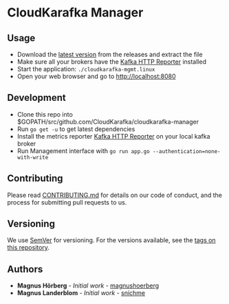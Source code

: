 # CloudKarafka Manager

## Usage

* Download the [latest version](https://github.com/CloudKarafka/cloudkarafka-manager/releases/latest) from the releases and extract the file
* Make sure all your brokers have the [Kafka HTTP Reporter](https://github.com/CloudKarafka/KafkaHttpReporter) installed
* Start the application: `./cloudkarafka-mgmt.linux`
* Open your web browser and go to [http://localhost:8080](http://localhost:8080)

## Development

* Clone this repo into $GOPATH/src/github.com/CloudKarafka/cloudkarafka-manager
* Run `go get -u` to get latest dependencies
* Install the metrics reporter [Kafka HTTP Reporter](https://github.com/CloudKarafka/KafkaHttpReporter) on your local kafka broker
* Run Management interface with `go run app.go --authentication=none-with-write`

## Contributing

Please read [CONTRIBUTING.md](CONTRIBUTING.md) for details on our code of conduct, and the process for submitting pull requests to us.

## Versioning

We use [SemVer](http://semver.org/) for versioning. For the versions available, see the [tags on this repository](https://github.com/CloudKarafka/cloudkarafka-manager/tags).

## Authors

* **Magnus Hörberg** - *Initial work* - [magnushoerberg](https://github.com/magnushoerberg)
* **Magnus Landerblom** - *Initial work* - [snichme](https://github.com/snichme)
